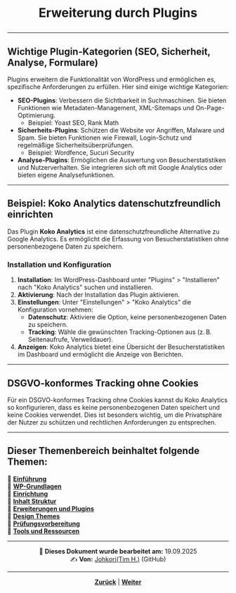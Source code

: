 # <p align="center">Erweiterung durch Plugins</p>

---
<!-- Kapitel Erweiterung durch Plugins -->

## Wichtige Plugin-Kategorien (SEO, Sicherheit, Analyse, Formulare)

Plugins erweitern die Funktionalität von WordPress und ermöglichen es, spezifische Anforderungen zu erfüllen. Hier sind einige wichtige Kategorien:

- **SEO-Plugins**: Verbessern die Sichtbarkeit in Suchmaschinen. Sie bieten Funktionen wie Metadaten-Management, XML-Sitemaps und On-Page-Optimierung.
  - Beispiel: Yoast SEO, Rank Math
- **Sicherheits-Plugins**: Schützen die Website vor Angriffen, Malware und Spam. Sie bieten Funktionen wie Firewall, Login-Schutz und regelmäßige Sicherheitsüberprüfungen.
  - Beispiel: Wordfence, Sucuri Security
- **Analyse-Plugins**: Ermöglichen die Auswertung von Besucherstatistiken und Nutzerverhalten. Sie integrieren sich oft mit Google Analytics oder bieten eigene Analysefunktionen.

---

## Beispiel: Koko Analytics datenschutzfreundlich einrichten

Das Plugin **Koko Analytics** ist eine datenschutzfreundliche Alternative zu Google Analytics. Es ermöglicht die Erfassung von Besucherstatistiken ohne personenbezogene Daten zu speichern.

### Installation und Konfiguration

1. **Installation**: Im WordPress-Dashboard unter "Plugins" > "Installieren" nach "Koko Analytics" suchen und installieren.
2. **Aktivierung**: Nach der Installation das Plugin aktivieren.
3. **Einstellungen**: Unter "Einstellungen" > "Koko Analytics" die Konfiguration vornehmen:
   - **Datenschutz**: Aktiviere die Option, keine personenbezogenen Daten zu speichern.
   - **Tracking**: Wähle die gewünschten Tracking-Optionen aus (z. B. Seitenaufrufe, Verweildauer).
4. **Anzeigen**: Koko Analytics bietet eine Übersicht der Besucherstatistiken im Dashboard und ermöglicht die Anzeige von Berichten.

---

## DSGVO-konformes Tracking ohne Cookies

Für ein DSGVO-konformes Tracking ohne Cookies kannst du Koko Analytics so konfigurieren, dass es keine personenbezogenen Daten speichert und keine Cookies verwendet. Dies ist besonders wichtig, um die Privatsphäre der Nutzer zu schützen und rechtlichen Anforderungen zu entsprechen.

---

**Dieser Themenbereich beinhaltet folgende Themen:**
---

🔹 [**Einführung**](/docs/06-entwicklung/08-cms/01-einfuehrung/README.md)<br>
🔹 [**WP-Grundlagen**](/docs/06-entwicklung/08-cms/02-wp_grundlagen/README.md) <br>
🔹 [**Einrichtung**](/docs/06-entwicklung/08-cms/03-einrichtung/README.md) <br>
🔹 [**Inhalt Struktur**](/docs/06-entwicklung/08-cms/04-inhalt_struktur/README.md) <br>
🔹 [**Erweiterungen und Plugins**](/docs/06-entwicklung/08-cms/05-erweiterung_plugins/README.md) <br>
🔹 [**Design Themes**](/docs/06-entwicklung/08-cms/06-design_themes/README.md) <br>
🔹 [**Prüfungsvorbereitung**](/docs/06-entwicklung/08-cms/07-pruefungsvorbereitung/README.md) <br>
🔹 [**Tools und Ressourcen**](/docs/06-entwicklung/08-cms/08-tools_ressourcen/README.md) <br>

---

<p align="center">
📅 <strong>Dieses Dokument wurde bearbeitet am:</strong> 19.09.2025
<br>
✍️ <strong>Von:</strong> <a href="https://github.com/johkori">Johkori(Tim H.)</a> (GitHub)
</p>

---

<p align="center">
<a href="/docs/06-entwicklung/08-cms/04-inhalt_struktur/README.md"><strong>Zurück</strong></a> | 
<a href="/docs/06-entwicklung/08-cms/06-design_themes/README.md"><strong>Weiter</strong></a>
</p>
